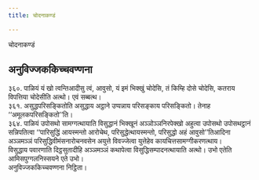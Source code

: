 ```yaml
---
title: चोदनाकण्डं

---
```

चोदनाकण्डं  


## अनुविज्जककिच्चवण्णना

३६०. पाळियं यं खो त्वन्तिआदीसु त्वं, आवुसो, यं इमं भिक्खुं चोदेसि, तं किम्हि दोसे चोदेसि, कतराय विपत्तिया चोदेसीति अत्थो। एवं सब्बत्थ।  
३६१. असुद्धपरिसङ्कितोति असुद्धाय अट्ठाने उप्पन्नाय परिसङ्काय परिसङ्कितो। तेनाह ‘‘अमूलकपरिसङ्कितो’’ति।  
३६४. पाळियं उपोसथो सामग्गत्थायाति विसुद्धानं भिक्खूनं अञ्ञोञ्ञनिरपेक्खो अहुत्वा उपोसथो उपोसथट्ठानं सन्निपतित्वा ‘‘पारिसुद्धिं आयस्मन्तो आरोचेथ, परिसुद्धेत्थायस्मन्तो, परिसुद्धो अहं आवुसो’’तिआदिना अञ्ञमञ्ञं परिसुद्धिवीमंसनारोचनवसेन अयुत्ते विवज्जेत्वा युत्तेहेव कायचित्तसामग्गीकरणत्थाय।  
विसुद्धाय पवारणाति दिट्ठसुतादीहि अञ्ञमञ्ञं कथापेत्वा विसुद्धिसम्पादनत्थायाति अत्थो। उभो एतेति आमिसपुग्गलनिस्सयने एते उभो।  
अनुविज्जककिच्चवण्णना निट्ठिता।  